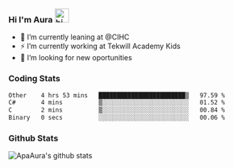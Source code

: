 ### Hi I'm Aura <img src="https://user-images.githubusercontent.com/1303154/88677602-1635ba80-d120-11ea-84d8-d263ba5fc3c0.gif" width="28px" alt="hi">

- 🔭 I’m currently leaning at @CIHC
- ⚡ I’m currently working at Tekwill Academy Kids
- 🤔 I’m looking for new oportunities


### Coding Stats

<!--START_SECTION:waka-->

```txt
Other    4 hrs 53 mins   ████████████████████████▒   97.59 %
C#       4 mins          ▒░░░░░░░░░░░░░░░░░░░░░░░░   01.52 %
C        2 mins          ▒░░░░░░░░░░░░░░░░░░░░░░░░   00.84 %
Binary   0 secs          ░░░░░░░░░░░░░░░░░░░░░░░░░   00.06 %
```

<!--END_SECTION:waka-->

### Github Stats

![ApaAura's github stats](https://github-readme-stats.vercel.app/api?username=ApaAura&count_private=true&theme=tokyonight&hide=contribs,prs)

